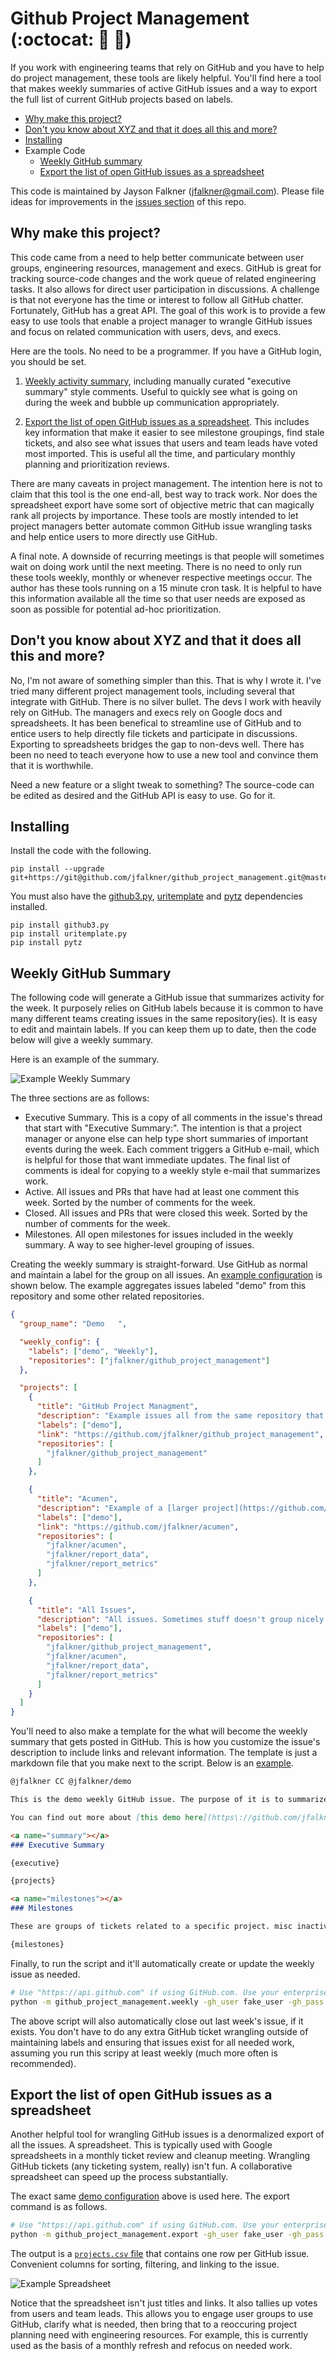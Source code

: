 Github Project Management (:octocat: :snake: :tada:)
===

If you work with engineering teams that rely on GitHub and you have to help do project management, these tools are likely helpful. You'll find here a tool that makes weekly summaries of active GitHub issues and a way to export the full list of current GitHub projects based on labels.

- [Why make this project?](#why-make-this-project)
- [Don't you know about XYZ and that it does all this and more?](#dont-you-know-about-xyz-and-that-it-does-all-this-and-more)
- [Installing](#installing)
- Example Code
  - [Weekly GitHub summary](#weekly-github-summary)
  - [Export the list of open GitHub issues as a spreadsheet](#export-the-list-of-open-github-issues-as-a-spreadsheet)

This code is maintained by Jayson Falkner (jfalkner@gmail.com). Please file
ideas for improvements in the [issues section](https://github.com/jfalkner/github_project_management/issues) of this repo.

Why make this project?
---

This code came from a need to help better communicate between user groups, engineering resources, management and execs. GitHub is great for tracking source-code changes and the work queue of related engineering tasks. It also allows for direct user participation in discussions. A challenge is that not everyone has the time or interest to follow all GitHub chatter. Fortunately, GitHub has a great API. The goal of this work is to provide a few easy to use tools that enable a project manager to wrangle GitHub issues and focus on related communication with users, devs, and execs.

Here are the tools. No need to be a programmer. If you have a GitHub login, you should be set.

1. [Weekly activity summary](#weekly-github-summary), including manually curated "executive summary" style comments. Useful to quickly see what is going on during the week and bubble up communication appropriately.

2. [Export the list of open GitHub issues as a spreadsheet](#export-the-list-of-open-github-issues-as-a-spreadsheet). This includes key information that make it easier to see milestone groupings, find stale tickets, and also see what issues that users and team leads have voted most imported. This is useful all the time, and particulary monthly planning and prioritization reviews. 


There are many caveats in project management. The intention here is not to claim that this tool is the one end-all, best way to track work. Nor does the spreadsheet export have some sort of objective metric that can magically rank all projects by importance. These tools are mostly intended to let project managers better automate common GitHub issue wrangling tasks and help entice users to more directly use GitHub.

A final note. A downside of recurring meetings is that people will sometimes wait on doing work until the next meeting. There is no need to only run these tools weekly, monthly or whenever respective meetings occur. The author has these tools running on a 15 minute cron task. It is helpful to have this information available all the time so that user needs are exposed as soon as possible for potential ad-hoc prioritization.


Don't you know about XYZ and that it does all this and more?
---

No, I'm not aware of something simpler than this. That is why I wrote it. I've tried many different project management tools, including several that integrate with GitHub. There is no silver bullet. The devs I work with heavily rely on GitHub. The managers and execs rely on Google docs and spreadsheets. It has been benefical to streamline use of GitHub and to entice users to help directly file tickets and participate in discussions. Exporting to spreadsheets bridges the gap to non-devs well. There has been no need to teach everyone how to use a new tool and convince them that it is worthwhile.

Need a new feature or a slight tweak to something? The source-code can be edited as desired and the GitHub API is easy to use. Go for it.


Installing
---

Install the code with the following.

```
pip install --upgrade git+https://git@github.com/jfalkner/github_project_management.git@master#egg=github_project_management
```

You must also have the [github3.py](https://github3py.readthedocs.org/en/master/index.html), [uritemplate](https://github.com/sigmavirus24/uritemplate) and [pytz](http://pytz.sourceforge.net) dependencies installed.

```
pip install github3.py
pip install uritemplate.py
pip install pytz
```


Weekly GitHub Summary
---

The following code will generate a GitHub issue that summarizes activity for the week. It purposely relies on GitHub labels because it is common to have many different teams creating issues in the same repository(ies). It is easy to edit and maintain labels. If you can keep them up to date, then the code below will give a weekly summary.

Here is an example of the summary.

![Example Weekly Summary](demo/example_weekly.png)

The three sections are as follows:

- Executive Summary. This is a copy of all comments in the issue's thread that start with "Executive Summary:". The intention is that a project manager or anyone else can help type short summaries of important events during the week. Each comment triggers a GitHub e-mail, which is helpful for those that want immediate updates. The final list of comments is ideal for copying to a weekly style e-mail that summarizes work.
- Active. All issues and PRs that have had at least one comment this week. Sorted by the number of comments for the week.
- Closed. All issues and PRs that were closed this week. Sorted by the number of comments for the week.
- Milestones. All open milestones for issues included in the weekly summary. A way to see higher-level grouping of issues.

Creating the weekly summary is straight-forward. Use GitHub as normal and maintain a label for the group on all issues. An [example configuration](demo/example_config.json) is shown below. The example aggregates issues labeled "demo" from this repository and some other related repositories.

```json
{
  "group_name": "Demo   ",

  "weekly_config": {
    "labels": ["demo", "Weekly"],
    "repositories": ["jfalkner/github_project_management"]
  },

  "projects": [
    {
      "title": "GitHub Project Managment",
      "description": "Example issues all from the same repository that contains the main codebase. Rarely does everything end up in one repo. Further documentation for how this demo weekly issue was made is  [here](https://github.com/jfalkner/github_project_management).",
      "labels": ["demo"],
      "link": "https://github.com/jfalkner/github_project_management",
      "repositories": [
        "jfalkner/github_project_management"
      ]
    },

    {
      "title": "Acumen",
      "description": "Example of a [larger project](https://github.com/jfalkner/acumen) that uses code from several repositories. Each repo represents a package that is usable independently. Splitting up the code enforces some simplicty, strong interfaces, and makes maintenance of the individual components easier.",
      "labels": ["demo"],
      "link": "https://github.com/jfalkner/acumen",
      "repositories": [
        "jfalkner/acumen",
        "jfalkner/report_data",
        "jfalkner/report_metrics"
      ]
    },

    {
      "title": "All Issues",
      "description": "All issues. Sometimes stuff doesn't group nicely in to labeled projects and milestones.",
      "labels": ["demo"],
      "repositories": [
        "jfalkner/github_project_management",
        "jfalkner/acumen",
        "jfalkner/report_data",
        "jfalkner/report_metrics"
      ]
    }
  ]
}
```

You'll need to also make a template for the what will become the weekly summary that gets posted in GitHub. This is how you customize the issue's description to include links and relevant information. The template is just a markdown file that you make next to the script. Below is an [example](demo/example_template.md).

```md
@jfalkner CC @jfalkner/demo

This is the demo weekly GitHub issue. The purpose of it is to summarize need work and related discussions. GitHub is used because it is the primary tool MyFakeCompany engineers use to track work and report progress.

You can find out more about [this demo here](https\://github.com/jfalkner/github_project_management).

<a name="summary"></a>
### Executive Summary

{executive}

{projects}

<a name="milestones"></a>
### Milestones

These are groups of tickets related to a specific project. misc inactive tickets are binned in the "Backlog" milestone.

{milestones}
```

Finally, to run the script and it'll automatically create or update the weekly issue as needed.

```bash
# Use "https://api.github.com" if using GitHub.com. Use your enterprise GH URL if a private instance. e.g. "https://github.mycompany.com"
python -m github_project_management.weekly -gh_user fake_user -gh_pass fake_password -gh_api https://api.github.com -template demo/example_template.md -config demo/example_config.json
```

The above script will also automatically close out last week's issue, if it exists. You don't have to do any extra GitHub ticket wrangling outside of maintaining labels and ensuring that issues exist for all needed work, assuming you run this scripy at least weekly (much more often is recommended).


Export the list of open GitHub issues as a spreadsheet
---

Another helpful tool for wrangling GitHub issues is a denormalized export of all the issues. A spreadsheet. This is typically used with Google spreadsheets in a monthly ticket review and cleanup meeting. Wrangling GitHub tickets (any ticketing system, really) isn't fun. A collaborative spreadsheet can speed up the process substantially.

The exact same [demo configuration](demo/example_config.json) above is used here. The export command is as follows.

```bash
# Use "https://api.github.com" if using GitHub.com. Use your enterprise GH URL if a private instance. e.g. "https://github.mycompany.com"
python -m github_project_management.export -gh_user fake_user -gh_pass fake_password -gh_api https://api.github.com -config demo/example_config.json
```

The output is a [`projects.csv` file](demo/projects.csv) that contains one row per GitHub issue. Convenient columns for sorting, filtering, and linking to the issue.

![Example Spreadsheet](demo/example_spreadsheet.png)

Notice that the spreadsheet isn't just titles and links. It also tallies up votes from users and team leads. This allows you to engage user groups to use GitHub, clarify what is needed, then bring that to a reoccuring project planning need with engineering resources. For example, this is currently used as the basis of a monthly refresh and refocus on needed work.
